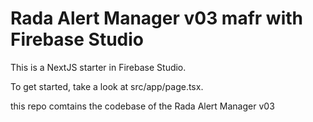 # Rada Alert Manager v03 mafr with Firebase Studio

This is a NextJS starter in Firebase Studio.

To get started, take a look at src/app/page.tsx.

this repo comtains the codebase of the Rada Alert Manager v03
